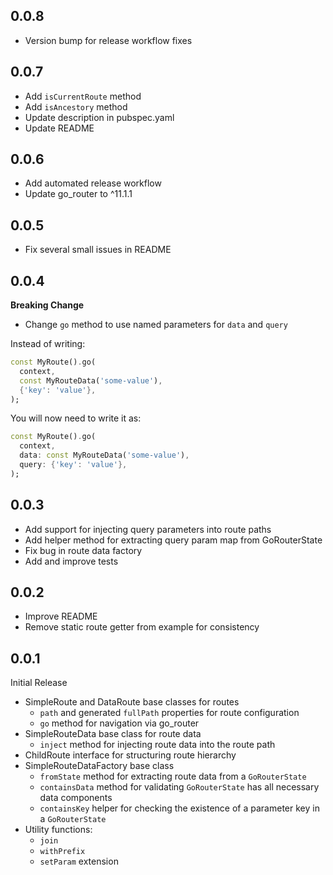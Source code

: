 ## 0.0.8

- Version bump for release workflow fixes

## 0.0.7

- Add `isCurrentRoute` method
- Add `isAncestory` method
- Update description in pubspec.yaml
- Update README

## 0.0.6

- Add automated release workflow
- Update go_router to ^11.1.1

## 0.0.5

- Fix several small issues in README

## 0.0.4

**Breaking Change**

- Change `go` method to use named parameters for `data` and `query`

Instead of writing:

```dart
const MyRoute().go(
  context, 
  const MyRouteData('some-value'), 
  {'key': 'value'},
);
```

You will now need to write it as:

```dart
const MyRoute().go(
  context, 
  data: const MyRouteData('some-value'), 
  query: {'key': 'value'},
);
```

## 0.0.3

- Add support for injecting query parameters into route paths
- Add helper method for extracting query param map from GoRouterState
- Fix bug in route data factory
- Add and improve tests

## 0.0.2

- Improve README
- Remove static route getter from example for consistency

## 0.0.1

Initial Release

- SimpleRoute and DataRoute base classes for routes
  - `path` and generated `fullPath` properties for route configuration
  - `go` method for navigation via go_router
- SimpleRouteData base class for route data
  - `inject` method for injecting route data into the route path
- ChildRoute interface for structuring route hierarchy
- SimpleRouteDataFactory base class
  - `fromState` method for extracting route data from a `GoRouterState`
  - `containsData` method for validating `GoRouterState` has all necessary data components
  - `containsKey` helper for checking the existence of a parameter key in a `GoRouterState`
- Utility functions:
  - `join`
  - `withPrefix`
  - `setParam` extension
